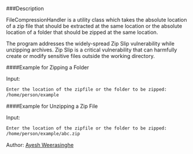 ###Description

FileCompressionHandler is a utility class which takes the absolute location of a zip file that should be extracted at the same location or
the absolute location of a folder that should be zipped at the same location.

The program addresses the widely-spread Zip Slip vulnerability while unzipping archives. Zip Slip is a critical vulnerability
that can harmfully create or modify sensitive files outside the working directory.
 
####Example for Zipping a Folder

Input:
```bash
Enter the location of the zipfile or the folder to be zipped:  
/home/person/example
```

####Example for Unzipping a Zip File

Input:
```bash
Enter the location of the zipfile or the folder to be zipped:  
/home/person/example/abc.zip
```

Author: [Ayesh Weerasinghe](https://github.com/AyeshW)